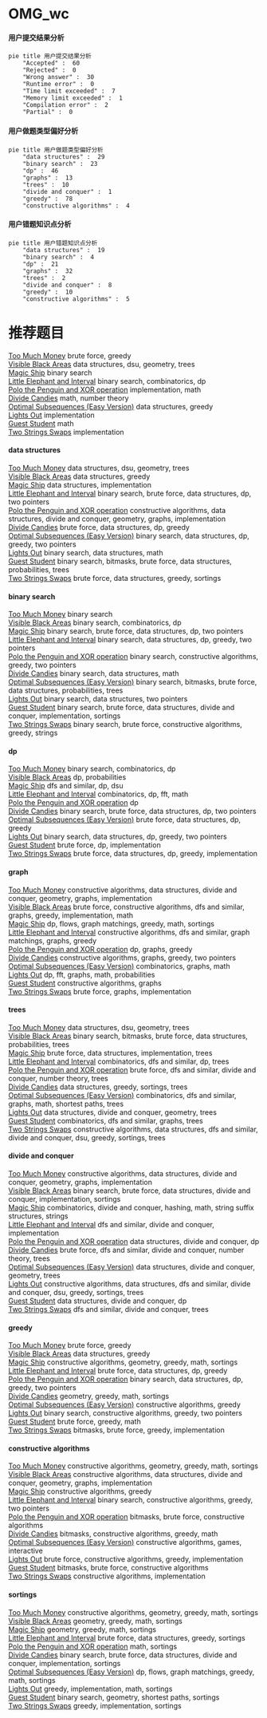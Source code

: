 # OMG_wc
<!-- tabs:start -->
#### **用户提交结果分析**

```mermaid
pie title 用户提交结果分析
    "Accepted" :  60
    "Rejected" :  0
    "Wrong answer" :  30
    "Runtime error" :  0
    "Time limit exceeded" :  7
    "Memory limit exceeded" :  1
    "Compilation error" :  2
    "Partial" :  0
```
#### **用户做题类型偏好分析**

```mermaid
pie title 用户做题类型偏好分析
    "data structures" :  29
    "binary search" :  23
    "dp" :  46
    "graphs" :  13
    "trees" :  10
    "divide and conquer" :  1
    "greedy" :  78
    "constructive algorithms" :  4
```
#### **用户错题知识点分析**

```mermaid
pie title 用户错题知识点分析
    "data structures" :  19
    "binary search" :  4
    "dp" :  21
    "graphs" :  32
    "trees" :  2
    "divide and conquer" :  8
    "greedy" :  10
    "constructive algorithms" :  5
```
<!-- tabs:end -->
# 推荐题目
[Too Much Money](http://codeforces.com/problemset/problem/725/E)		brute force,
                        greedy		  
[Visible Black Areas](http://codeforces.com/problemset/problem/962/G)		data structures,
                        dsu,
                        geometry,
                        trees		  
[Magic Ship](http://codeforces.com/problemset/problem/1117/C)		binary search		  
[Little Elephant and Interval](https://codeforces.com/contest/205/problem/C)		binary search,
                        combinatorics,
                        dp		  
[Polo the Penguin and XOR operation](http://codeforces.com/problemset/problem/288/C)		implementation,
                        math		  
[Divide Candies](http://codeforces.com/problemset/problem/1056/B)		math,
                        number theory		  
[Optimal Subsequences (Easy Version)](https://codeforces.com/contest/1262/problem/D1)		data structures,
                        greedy		  
[Lights Out](http://codeforces.com/problemset/problem/275/A)		implementation		  
[Guest Student](http://codeforces.com/problemset/problem/1089/G)		math		  
[Two Strings Swaps](http://codeforces.com/problemset/problem/1006/D)		implementation		  
<!-- tabs:start -->
#### **data structures**
[Too Much Money](http://codeforces.com/problemset/problem/962/G)		data structures,
                        dsu,
                        geometry,
                        trees		  
[Visible Black Areas](https://codeforces.com/contest/1262/problem/D1)		data structures,
                        greedy		  
[Magic Ship](http://codeforces.com/problemset/problem/834/B)		data structures,
                        implementation		  
[Little Elephant and Interval](http://codeforces.com/problemset/problem/1335/E1)		binary search,
                        brute force,
                        data structures,
                        dp,
                        two pointers		  
[Polo the Penguin and XOR operation](http://codeforces.com/problemset/problem/1503/F)		constructive algorithms,
                        data structures,
                        divide and conquer,
                        geometry,
                        graphs,
                        implementation		  
[Divide Candies](http://codeforces.com/problemset/problem/1313/C1)		brute force,
                        data structures,
                        dp,
                        greedy		  
[Optimal Subsequences (Easy Version)](http://codeforces.com/problemset/problem/1492/C)		binary search,
                        data structures,
                        dp,
                        greedy,
                        two pointers		  
[Lights Out](http://codeforces.com/problemset/problem/1490/G)		binary search,
                        data structures,
                        math		  
[Guest Student](http://codeforces.com/problemset/problem/1479/D)		binary search,
                        bitmasks,
                        brute force,
                        data structures,
                        probabilities,
                        trees		  
[Two Strings Swaps](http://codeforces.com/problemset/problem/1497/A)		brute force,
                        data structures,
                        greedy,
                        sortings		  
#### **binary search**
[Too Much Money](http://codeforces.com/problemset/problem/1117/C)		binary search		  
[Visible Black Areas](https://codeforces.com/contest/205/problem/C)		binary search,
                        combinatorics,
                        dp		  
[Magic Ship](http://codeforces.com/problemset/problem/1335/E1)		binary search,
                        brute force,
                        data structures,
                        dp,
                        two pointers		  
[Little Elephant and Interval](http://codeforces.com/problemset/problem/1492/C)		binary search,
                        data structures,
                        dp,
                        greedy,
                        two pointers		  
[Polo the Penguin and XOR operation](http://codeforces.com/problemset/problem/1463/D)		binary search,
                        constructive algorithms,
                        greedy,
                        two pointers		  
[Divide Candies](http://codeforces.com/problemset/problem/1490/G)		binary search,
                        data structures,
                        math		  
[Optimal Subsequences (Easy Version)](http://codeforces.com/problemset/problem/1479/D)		binary search,
                        bitmasks,
                        brute force,
                        data structures,
                        probabilities,
                        trees		  
[Lights Out](http://codeforces.com/problemset/problem/1436/E)		binary search,
                        data structures,
                        two pointers		  
[Guest Student](http://codeforces.com/problemset/problem/1461/D)		binary search,
                        brute force,
                        data structures,
                        divide and conquer,
                        implementation,
                        sortings		  
[Two Strings Swaps](http://codeforces.com/problemset/problem/1493/C)		binary search,
                        brute force,
                        constructive algorithms,
                        greedy,
                        strings		  
#### **dp**
[Too Much Money](https://codeforces.com/contest/205/problem/C)		binary search,
                        combinatorics,
                        dp		  
[Visible Black Areas](http://codeforces.com/problemset/problem/1172/C1)		dp,
                        probabilities		  
[Magic Ship](http://codeforces.com/problemset/problem/741/B)		dfs and similar,
                        dp,
                        dsu		  
[Little Elephant and Interval](http://codeforces.com/problemset/problem/1487/G)		combinatorics,
                        dp,
                        fft,
                        math		  
[Polo the Penguin and XOR operation](http://codeforces.com/problemset/problem/474/D)		dp		  
[Divide Candies](http://codeforces.com/problemset/problem/1335/E1)		binary search,
                        brute force,
                        data structures,
                        dp,
                        two pointers		  
[Optimal Subsequences (Easy Version)](http://codeforces.com/problemset/problem/1313/C1)		brute force,
                        data structures,
                        dp,
                        greedy		  
[Lights Out](http://codeforces.com/problemset/problem/1492/C)		binary search,
                        data structures,
                        dp,
                        greedy,
                        two pointers		  
[Guest Student](https://codeforces.com/contest/1457/problem/C)		brute force,
                        dp,
                        implementation		  
[Two Strings Swaps](http://codeforces.com/problemset/problem/1491/C)		brute force,
                        data structures,
                        dp,
                        greedy,
                        implementation		  
#### **graph**
[Too Much Money](http://codeforces.com/problemset/problem/1503/F)		constructive algorithms,
                        data structures,
                        divide and conquer,
                        geometry,
                        graphs,
                        implementation		  
[Visible Black Areas](http://codeforces.com/problemset/problem/1487/C)		brute force,
                        constructive algorithms,
                        dfs and similar,
                        graphs,
                        greedy,
                        implementation,
                        math		  
[Magic Ship](http://codeforces.com/problemset/problem/1437/C)		dp,
                        flows,
                        graph matchings,
                        greedy,
                        math,
                        sortings		  
[Little Elephant and Interval](http://codeforces.com/problemset/problem/1470/D)		constructive algorithms,
                        dfs and similar,
                        graph matchings,
                        graphs,
                        greedy		  
[Polo the Penguin and XOR operation](http://codeforces.com/problemset/problem/1476/C)		dp,
                        graphs,
                        greedy		  
[Divide Candies](http://codeforces.com/problemset/problem/1304/D)		constructive algorithms,
                        graphs,
                        greedy,
                        two pointers		  
[Optimal Subsequences (Easy Version)](http://codeforces.com/problemset/problem/1475/C)		combinatorics,
                        graphs,
                        math		  
[Lights Out](http://codeforces.com/problemset/problem/553/E)		dp,
                        fft,
                        graphs,
                        math,
                        probabilities		  
[Guest Student](http://codeforces.com/problemset/problem/1495/C)		constructive algorithms,
                        graphs		  
[Two Strings Swaps](http://codeforces.com/problemset/problem/1510/K)		brute force,
                        graphs,
                        implementation		  
#### **trees**
[Too Much Money](http://codeforces.com/problemset/problem/962/G)		data structures,
                        dsu,
                        geometry,
                        trees		  
[Visible Black Areas](http://codeforces.com/problemset/problem/1479/D)		binary search,
                        bitmasks,
                        brute force,
                        data structures,
                        probabilities,
                        trees		  
[Magic Ship](http://codeforces.com/problemset/problem/1511/C)		brute force,
                        data structures,
                        implementation,
                        trees		  
[Little Elephant and Interval](http://codeforces.com/problemset/problem/1499/F)		combinatorics,
                        dfs and similar,
                        dp,
                        trees		  
[Polo the Penguin and XOR operation](http://codeforces.com/problemset/problem/1491/E)		brute force,
                        dfs and similar,
                        divide and conquer,
                        number theory,
                        trees		  
[Divide Candies](http://codeforces.com/problemset/problem/1466/D)		data structures,
                        greedy,
                        sortings,
                        trees		  
[Optimal Subsequences (Easy Version)](http://codeforces.com/problemset/problem/1495/D)		combinatorics,
                        dfs and similar,
                        graphs,
                        math,
                        shortest paths,
                        trees		  
[Lights Out](http://codeforces.com/problemset/problem/1303/G)		data structures,
                        divide and conquer,
                        geometry,
                        trees		  
[Guest Student](http://codeforces.com/problemset/problem/1454/E)		combinatorics,
                        dfs and similar,
                        graphs,
                        trees		  
[Two Strings Swaps](http://codeforces.com/problemset/problem/1494/D)		constructive algorithms,
                        data structures,
                        dfs and similar,
                        divide and conquer,
                        dsu,
                        greedy,
                        sortings,
                        trees		  
#### **divide and conquer**
[Too Much Money](http://codeforces.com/problemset/problem/1503/F)		constructive algorithms,
                        data structures,
                        divide and conquer,
                        geometry,
                        graphs,
                        implementation		  
[Visible Black Areas](http://codeforces.com/problemset/problem/1461/D)		binary search,
                        brute force,
                        data structures,
                        divide and conquer,
                        implementation,
                        sortings		  
[Magic Ship](http://codeforces.com/problemset/problem/1466/G)		combinatorics,
                        divide and conquer,
                        hashing,
                        math,
                        string suffix structures,
                        strings		  
[Little Elephant and Interval](http://codeforces.com/problemset/problem/1490/D)		dfs and similar,
                        divide and conquer,
                        implementation		  
[Polo the Penguin and XOR operation](https://codeforces.com/contest/1483/problem/C)		data structures,
                        divide and conquer,
                        dp		  
[Divide Candies](http://codeforces.com/problemset/problem/1491/E)		brute force,
                        dfs and similar,
                        divide and conquer,
                        number theory,
                        trees		  
[Optimal Subsequences (Easy Version)](http://codeforces.com/problemset/problem/1303/G)		data structures,
                        divide and conquer,
                        geometry,
                        trees		  
[Lights Out](http://codeforces.com/problemset/problem/1494/D)		constructive algorithms,
                        data structures,
                        dfs and similar,
                        divide and conquer,
                        dsu,
                        greedy,
                        sortings,
                        trees		  
[Guest Student](http://codeforces.com/problemset/problem/1482/E)		data structures,
                        divide and conquer,
                        dp		  
[Two Strings Swaps](http://codeforces.com/problemset/problem/566/C)		dfs and similar,
                        divide and conquer,
                        trees		  
#### **greedy**
[Too Much Money](http://codeforces.com/problemset/problem/725/E)		brute force,
                        greedy		  
[Visible Black Areas](https://codeforces.com/contest/1262/problem/D1)		data structures,
                        greedy		  
[Magic Ship](https://codeforces.com/contest/1478/problem/F)		constructive algorithms,
                        geometry,
                        greedy,
                        math,
                        sortings		  
[Little Elephant and Interval](http://codeforces.com/problemset/problem/1313/C1)		brute force,
                        data structures,
                        dp,
                        greedy		  
[Polo the Penguin and XOR operation](http://codeforces.com/problemset/problem/1492/C)		binary search,
                        data structures,
                        dp,
                        greedy,
                        two pointers		  
[Divide Candies](https://codeforces.com/contest/1496/problem/C)		geometry,
                        greedy,
                        math,
                        sortings		  
[Optimal Subsequences (Easy Version)](http://codeforces.com/problemset/problem/1493/A)		constructive algorithms,
                        greedy		  
[Lights Out](http://codeforces.com/problemset/problem/1463/D)		binary search,
                        constructive algorithms,
                        greedy,
                        two pointers		  
[Guest Student](http://codeforces.com/problemset/problem/1462/C)		brute force,
                        greedy,
                        math		  
[Two Strings Swaps](http://codeforces.com/problemset/problem/1494/B)		bitmasks,
                        brute force,
                        greedy,
                        implementation		  
#### **constructive algorithms**
[Too Much Money](https://codeforces.com/contest/1478/problem/F)		constructive algorithms,
                        geometry,
                        greedy,
                        math,
                        sortings		  
[Visible Black Areas](http://codeforces.com/problemset/problem/1503/F)		constructive algorithms,
                        data structures,
                        divide and conquer,
                        geometry,
                        graphs,
                        implementation		  
[Magic Ship](http://codeforces.com/problemset/problem/1493/A)		constructive algorithms,
                        greedy		  
[Little Elephant and Interval](http://codeforces.com/problemset/problem/1463/D)		binary search,
                        constructive algorithms,
                        greedy,
                        two pointers		  
[Polo the Penguin and XOR operation](https://codeforces.com/contest/1456/problem/B)		bitmasks,
                        brute force,
                        constructive algorithms		  
[Divide Candies](http://codeforces.com/problemset/problem/1492/D)		bitmasks,
                        constructive algorithms,
                        greedy,
                        math		  
[Optimal Subsequences (Easy Version)](https://codeforces.com/contest/1504/problem/D)		constructive algorithms,
                        games,
                        interactive		  
[Lights Out](https://codeforces.com/contest/1483/problem/A)		brute force,
                        constructive algorithms,
                        greedy,
                        implementation		  
[Guest Student](https://codeforces.com/contest/1457/problem/D)		bitmasks,
                        brute force,
                        constructive algorithms		  
[Two Strings Swaps](http://codeforces.com/problemset/problem/1513/A)		constructive algorithms,
                        implementation		  
#### **sortings**
[Too Much Money](https://codeforces.com/contest/1478/problem/F)		constructive algorithms,
                        geometry,
                        greedy,
                        math,
                        sortings		  
[Visible Black Areas](https://codeforces.com/contest/1496/problem/C)		geometry,
                        greedy,
                        math,
                        sortings		  
[Magic Ship](http://codeforces.com/problemset/problem/1495/A)		geometry,
                        greedy,
                        math,
                        sortings		  
[Little Elephant and Interval](http://codeforces.com/problemset/problem/1497/A)		brute force,
                        data structures,
                        greedy,
                        sortings		  
[Polo the Penguin and XOR operation](http://codeforces.com/problemset/problem/1427/A)		math,
                        sortings		  
[Divide Candies](http://codeforces.com/problemset/problem/1461/D)		binary search,
                        brute force,
                        data structures,
                        divide and conquer,
                        implementation,
                        sortings		  
[Optimal Subsequences (Easy Version)](http://codeforces.com/problemset/problem/1437/C)		dp,
                        flows,
                        graph matchings,
                        greedy,
                        math,
                        sortings		  
[Lights Out](http://codeforces.com/problemset/problem/1473/A)		greedy,
                        implementation,
                        math,
                        sortings		  
[Guest Student](http://codeforces.com/problemset/problem/1486/B)		binary search,
                        geometry,
                        shortest paths,
                        sortings		  
[Two Strings Swaps](http://codeforces.com/problemset/problem/1480/B)		greedy,
                        implementation,
                        sortings		  
<!-- tabs:end -->
